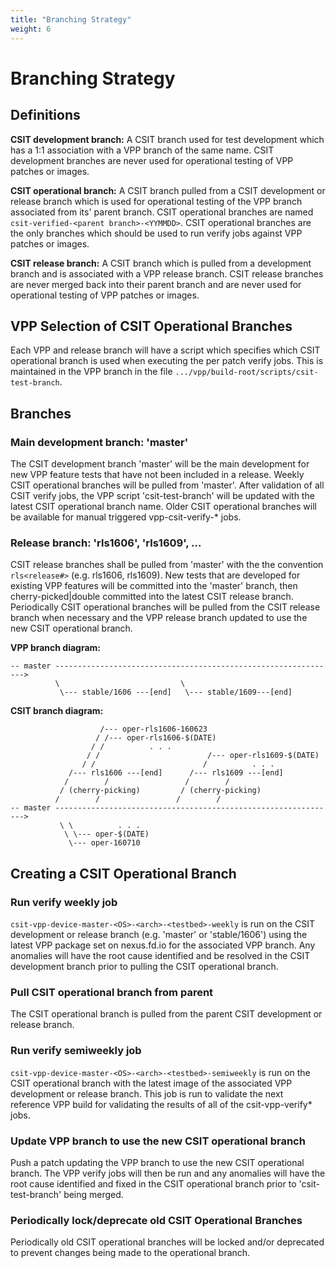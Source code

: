```yaml
---
title: "Branching Strategy"
weight: 6
---
```


# Branching Strategy

## Definitions

**CSIT development branch:** A CSIT branch used for test development which has a
1:1 association with a VPP branch of the same name. CSIT development branches
are never used for operational testing of VPP patches or images.

**CSIT operational branch:** A CSIT branch pulled from a CSIT development or
release branch which is used for operational testing of the VPP branch
associated from its' parent branch. CSIT operational branches are named
`csit-verified-<parent branch>-<YYMMDD>`. CSIT operational branches are the only
branches which should be used to run verify jobs against VPP patches or images.

**CSIT release branch:** A CSIT branch which is pulled from a development branch
and is associated with a VPP release branch. CSIT release branches are never
merged back into their parent branch and are never used for operational testing
of VPP patches or images.

## VPP Selection of CSIT Operational Branches

Each VPP and release branch will have a script which specifies which CSIT
operational branch is used when executing the per patch verify jobs. This is
maintained in the VPP branch in the file
`.../vpp/build-root/scripts/csit-test-branch`.

## Branches

### Main development branch: 'master'

The CSIT development branch 'master' will be the main development for new VPP
feature tests that have not been included in a release. Weekly CSIT operational
branches will be pulled from 'master'. After validation of all CSIT verify jobs,
the VPP script 'csit-test-branch' will be updated with the latest CSIT
operational branch name. Older CSIT operational branches will be available for
manual triggered vpp-csit-verify-* jobs.

### Release branch: 'rls1606', 'rls1609', ...

CSIT release branches shall be pulled from 'master' with the the convention
`rls<release#>` (e.g. rls1606, rls1609). New tests that are developed for
existing VPP features will be committed into the 'master' branch, then
cherry-picked|double committed into the latest CSIT release branch.
Periodically CSIT operational branches will be pulled from the CSIT release
branch when necessary and the VPP release branch updated to use the new CSIT
operational branch.

**VPP branch diagram:**

    -- master --------------------------------------------------------------->
              \                           \
               \--- stable/1606 ---[end]   \--- stable/1609---[end]


**CSIT branch diagram:**

                        /--- oper-rls1606-160623
                       / /--- oper-rls1606-$(DATE)
                      / /          . . .
                     / /                        /--- oper-rls1609-$(DATE)
                    / /                        /          . . .
                 /--- rls1606 ---[end]      /--- rls1609 ---[end]
                /        /                 /        /
               / (cherry-picking)         / (cherry-picking)
              /        /                 /        /
    -- master --------------------------------------------------------------->
               \ \          . . .
                \ \--- oper-$(DATE)
                 \--- oper-160710

## Creating a CSIT Operational Branch

### Run verify weekly job

`csit-vpp-device-master-<OS>-<arch>-<testbed>-weekly` is run on the CSIT
development or release branch (e.g. 'master' or 'stable/1606') using the latest
VPP package set on nexus.fd.io for the associated VPP branch. Any anomalies will
have the root cause identified and be resolved in the CSIT development branch
prior to pulling the CSIT operational branch.

### Pull CSIT operational branch from parent

The CSIT operational branch is pulled from the parent CSIT development or
release branch.

### Run verify semiweekly job

`csit-vpp-device-master-<OS>-<arch>-<testbed>-semiweekly` is run on the CSIT
operational branch with the latest image of the associated VPP development or
release branch. This job is run to validate the next reference VPP build for
validating the results of all of the csit-vpp-verify* jobs.

### Update VPP branch to use the new CSIT operational branch

Push a patch updating the VPP branch to use the new CSIT operational branch. The
VPP verify jobs will then be run and any anomalies will have the root cause
identified and fixed in the CSIT operational branch prior to 'csit-test-branch'
being merged.

### Periodically lock/deprecate old CSIT Operational Branches

Periodically old CSIT operational branches will be locked and/or deprecated to
prevent changes being made to the operational branch.

